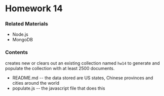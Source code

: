 # Homework 14

### Related Materials

* Node.js
* MongoDB

### Contents

creates new or clears out an existing collection named `hw14` to generate and populate the collection with at least 2500 documents.

* README.md -- the data stored are US states, Chinese provinces and cities around the world
* populate.js -- the javascript file that does this